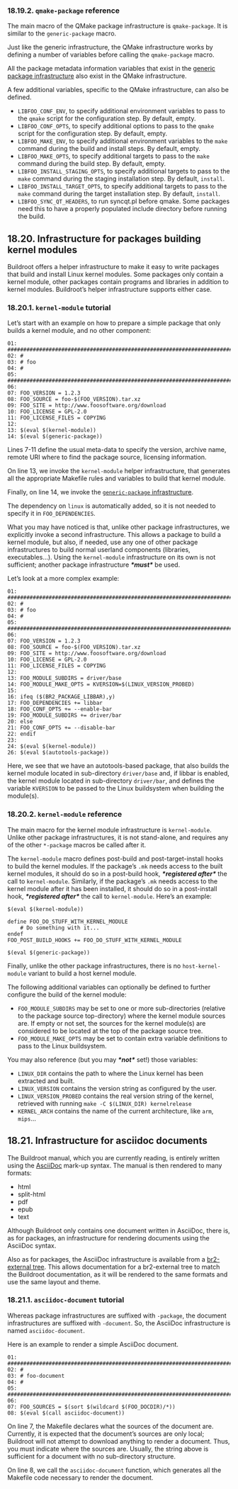 ### 18.19.2. `qmake-package` reference

The main macro of the QMake package infrastructure is `qmake-package`. It is similar to the `generic-package` macro.

Just like the generic infrastructure, the QMake infrastructure works by defining a number of variables before calling the `qmake-package` macro.

All the package metadata information variables that exist in the [generic package infrastructure](https://buildroot.org/downloads/manual/manual.html#generic-package-reference) also exist in the QMake infrastructure.

A few additional variables, specific to the QMake infrastructure, can also be defined.

- `LIBFOO_CONF_ENV`, to specify additional environment variables to pass to the `qmake` script for the configuration step. By default, empty.
- `LIBFOO_CONF_OPTS`, to specify additional options to pass to the `qmake` script for the configuration step. By default, empty.
- `LIBFOO_MAKE_ENV`, to specify additional environment variables to the `make` command during the build and install steps. By default, empty.
- `LIBFOO_MAKE_OPTS`, to specify additional targets to pass to the `make` command during the build step. By default, empty.
- `LIBFOO_INSTALL_STAGING_OPTS`, to specify additional targets to pass to the `make` command during the staging installation step. By default, `install`.
- `LIBFOO_INSTALL_TARGET_OPTS`, to specify additional targets to pass to the `make` command during the target installation step. By default, `install`.
- `LIBFOO_SYNC_QT_HEADERS`, to run syncqt.pl before qmake. Some packages need this to have a properly populated include directory before running the build.

## 18.20. Infrastructure for packages building kernel modules

Buildroot offers a helper infrastructure to make it easy to write packages that build and install Linux kernel modules. Some packages only contain a kernel module, other packages contain programs and libraries in addition to kernel modules. Buildroot’s helper infrastructure supports either case.

### 18.20.1. `kernel-module` tutorial

Let’s start with an example on how to prepare a simple package that only builds a kernel module, and no other component:

```
01: ################################################################################
02: #
03: # foo
04: #
05: ################################################################################
06:
07: FOO_VERSION = 1.2.3
08: FOO_SOURCE = foo-$(FOO_VERSION).tar.xz
09: FOO_SITE = http://www.foosoftware.org/download
10: FOO_LICENSE = GPL-2.0
11: FOO_LICENSE_FILES = COPYING
12:
13: $(eval $(kernel-module))
14: $(eval $(generic-package))
```

Lines 7-11 define the usual meta-data to specify the version, archive name, remote URI where to find the package source, licensing information.

On line 13, we invoke the `kernel-module` helper infrastructure, that generates all the appropriate Makefile rules and variables to build that kernel module.

Finally, on line 14, we invoke the [`generic-package` infrastructure](https://buildroot.org/downloads/manual/manual.html#generic-package-tutorial).

The dependency on `linux` is automatically added, so it is not needed to specify it in `FOO_DEPENDENCIES`.

What you may have noticed is that, unlike other package infrastructures, we explicitly invoke a second infrastructure. This allows a package to build a kernel module, but also, if needed, use any one of other package infrastructures to build normal userland components (libraries, executables…). Using the `kernel-module` infrastructure on its own is not sufficient; another package infrastructure ***\*must\**** be used.

Let’s look at a more complex example:

```
01: ################################################################################
02: #
03: # foo
04: #
05: ################################################################################
06:
07: FOO_VERSION = 1.2.3
08: FOO_SOURCE = foo-$(FOO_VERSION).tar.xz
09: FOO_SITE = http://www.foosoftware.org/download
10: FOO_LICENSE = GPL-2.0
11: FOO_LICENSE_FILES = COPYING
12:
13: FOO_MODULE_SUBDIRS = driver/base
14: FOO_MODULE_MAKE_OPTS = KVERSION=$(LINUX_VERSION_PROBED)
15:
16: ifeq ($(BR2_PACKAGE_LIBBAR),y)
17: FOO_DEPENDENCIES += libbar
18: FOO_CONF_OPTS += --enable-bar
19: FOO_MODULE_SUBDIRS += driver/bar
20: else
21: FOO_CONF_OPTS += --disable-bar
22: endif
23:
24: $(eval $(kernel-module))
26: $(eval $(autotools-package))
```

Here, we see that we have an autotools-based package, that also builds the kernel module located in sub-directory `driver/base` and, if libbar is enabled, the kernel module located in sub-directory `driver/bar`, and defines the variable `KVERSION` to be passed to the Linux buildsystem when building the module(s).

### 18.20.2. `kernel-module` reference

The main macro for the kernel module infrastructure is `kernel-module`. Unlike other package infrastructures, it is not stand-alone, and requires any of the other `*-package` macros be called after it.

The `kernel-module` macro defines post-build and post-target-install hooks to build the kernel modules. If the package’s `.mk` needs access to the built kernel modules, it should do so in a post-build hook, ***\*registered after\**** the call to `kernel-module`. Similarly, if the package’s `.mk` needs access to the kernel module after it has been installed, it should do so in a post-install hook, ***\*registered after\**** the call to `kernel-module`. Here’s an example:

```
$(eval $(kernel-module))

define FOO_DO_STUFF_WITH_KERNEL_MODULE
    # Do something with it...
endef
FOO_POST_BUILD_HOOKS += FOO_DO_STUFF_WITH_KERNEL_MODULE

$(eval $(generic-package))
```

Finally, unlike the other package infrastructures, there is no `host-kernel-module` variant to build a host kernel module.

The following additional variables can optionally be defined to further configure the build of the kernel module:

- `FOO_MODULE_SUBDIRS` may be set to one or more sub-directories (relative to the package source top-directory) where the kernel module sources are. If empty or not set, the sources for the kernel module(s) are considered to be located at the top of the package source tree.
- `FOO_MODULE_MAKE_OPTS` may be set to contain extra variable definitions to pass to the Linux buildsystem.

You may also reference (but you may ***\*not\**** set!) those variables:

- `LINUX_DIR` contains the path to where the Linux kernel has been extracted and built.
- `LINUX_VERSION` contains the version string as configured by the user.
- `LINUX_VERSION_PROBED` contains the real version string of the kernel, retrieved with running `make -C $(LINUX_DIR) kernelrelease`
- `KERNEL_ARCH` contains the name of the current architecture, like `arm`, `mips`…

## 18.21. Infrastructure for asciidoc documents

The Buildroot manual, which you are currently reading, is entirely written using the [AsciiDoc](http://asciidoc.org/) mark-up syntax. The manual is then rendered to many formats:

- html
- split-html
- pdf
- epub
- text

Although Buildroot only contains one document written in AsciiDoc, there is, as for packages, an infrastructure for rendering documents using the AsciiDoc syntax.

Also as for packages, the AsciiDoc infrastructure is available from a [br2-external tree](https://buildroot.org/downloads/manual/manual.html#outside-br-custom). This allows documentation for a br2-external tree to match the Buildroot documentation, as it will be rendered to the same formats and use the same layout and theme.

### 18.21.1. `asciidoc-document` tutorial

Whereas package infrastructures are suffixed with `-package`, the document infrastructures are suffixed with `-document`. So, the AsciiDoc infrastructure is named `asciidoc-document`.

Here is an example to render a simple AsciiDoc document.

```
01: ################################################################################
02: #
03: # foo-document
04: #
05: ################################################################################
06:
07: FOO_SOURCES = $(sort $(wildcard $(FOO_DOCDIR)/*))
08: $(eval $(call asciidoc-document))
```

On line 7, the Makefile declares what the sources of the document are. Currently, it is expected that the document’s sources are only local; Buildroot will not attempt to download anything to render a document. Thus, you must indicate where the sources are. Usually, the string above is sufficient for a document with no sub-directory structure.

On line 8, we call the `asciidoc-document` function, which generates all the Makefile code necessary to render the document.

